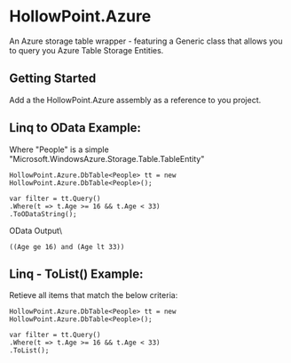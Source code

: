 # HollowPoint.Azure

An Azure storage table wrapper - featuring a Generic class that allows you to query you Azure Table Storage Entities.

## Getting Started

Add a the HollowPoint.Azure assembly as a reference to you project.

## Linq to OData Example:

Where "People" is a simple "Microsoft.WindowsAzure.Storage.Table.TableEntity"

```
HollowPoint.Azure.DbTable<People> tt = new HollowPoint.Azure.DbTable<People>();

var filter = tt.Query()
.Where(t => t.Age >= 16 && t.Age < 33)
.ToODataString();   

```
OData Output\
```
((Age ge 16) and (Age lt 33))
```

## Linq - ToList() Example:

Retieve all items that match the below criteria:

```
HollowPoint.Azure.DbTable<People> tt = new HollowPoint.Azure.DbTable<People>();

var filter = tt.Query()
.Where(t => t.Age >= 16 && t.Age < 33)
.ToList();   

```

